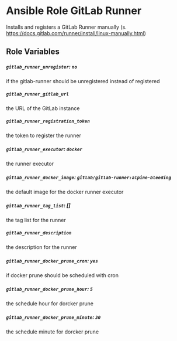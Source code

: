 # Ansible Role GitLab Runner
Installs and registers a GitLab Runner manually (s. https://docs.gitlab.com/runner/install/linux-manually.html)

## Role Variables

##### `gitlab_runner_unregister`: `no`

if the gitlab-runner should be unregistered instead of registered

##### `gitlab_runner_gitlab_url`

the URL of the GitLab instance 

##### `gitlab_runner_registration_token`

the token to register the runner
    

##### `gitlab_runner_executor`: `docker`

the runner executor

##### `gitlab_runner_docker_image`: `gitlab/gitlab-runner:alpine-bleeding`

the default image for the docker runner executor

##### `gitlab_runner_tag_list`: []

the tag list for the runner

##### `gitlab_runner_description`

the description for the  runner

##### `gitlab_runner_docker_prune_cron`: `yes`

if docker prune should be scheduled with cron

##### `gitlab_runner_docker_prune_hour`: `5`

the schedule hour for dorcker prune

##### `gitlab_runner_docker_prune_minute`: `30`

the schedule minute for dorcker prune
